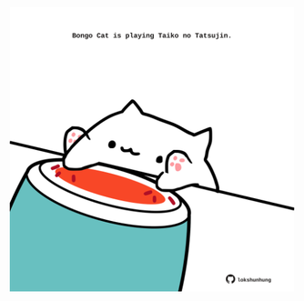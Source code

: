 <!-- built at 10/05/2022, 08:01:11 UTC -->
<p align="center">
  <img width="500" height="500" src="./ReadmeImage.svg">
</p>
